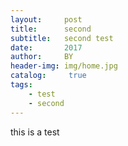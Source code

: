 ```yaml
---
layout:     post
title:      second
subtitle:   second test
date:       2017
author:     BY
header-img: img/home.jpg
catalog: 	 true
tags:
    - test
    - second
---
```




this is a test
